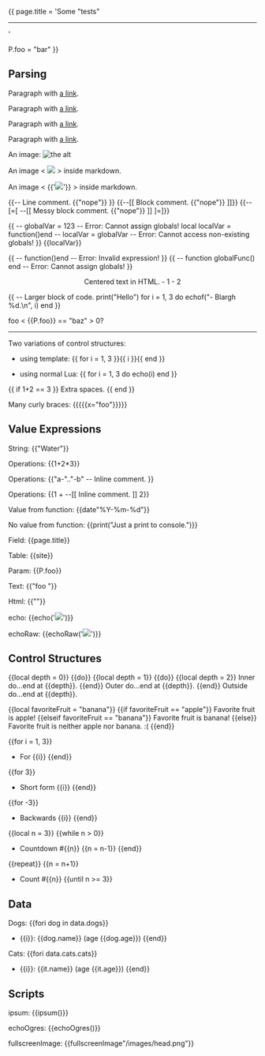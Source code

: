 {{
page.title = 'Some "tests"<hr>'

P.foo = "bar"
}}



## Parsing

Paragraph with [a link](http://foo.example.com/).

Paragraph with [a link]({{url"/relative-link"}}).

Paragraph with [a link]({{/relative-link}}).

Paragraph with [a link]({{urlAbs"/absolute-link"}}).

An image: ![the alt]({{/images/head.png}})

An image < <img src="{{/images/head.png}}"> > inside markdown.

An image < {{'<img src="'..url'/images/head.png'..'">'}} > inside markdown.

{{-- Line comment. {{"nope"}}
}}
{{--[[ Block comment. {{"nope"}} ]]}}
{{--[=[ --[[ Messy block comment. {{"nope"}} ]] ]=]}}

{{
-- globalVar = 123 -- Error: Cannot assign globals!
local localVar = function()end
-- localVar = globalVar -- Error: Cannot access non-existing globals!
}}
{{localVar}}

{{
-- function()end -- Error: Invalid expression!
}}
{{
-- function globalFunc() end -- Error: Cannot assign globals!
}}

<p style="text-align: center;">
	Centered text in HTML.
	- 1
	- 2
</p>

{{
-- Larger block of code.
print("Hello")
for i = 1, 3 do
	echof("- Blargh %d.\n", i)
end
}}

foo < {{P.foo}} == "baz" > 0? <hr>

Two variations of control structures:

- using template: {{ for i = 1, 3 }}{{ i }}{{ end }}

- using normal Lua: {{
for i = 1, 3 do
	echo(i)
end
}}

{{  if  1+2  ==  3  }}
Extra spaces.
{{  end  }}

Many curly braces: {{{{{x="foo"}}}}}



## Value Expressions

String: {{"Water"}}

Operations: {{1+2*3}}

Operations: {{"a-".."-b" -- Inline comment.
}}

Operations: {{1 + --[[ Inline comment. ]] 2}}

Value from function: {{date"%Y-%m-%d"}}

No value from function: {{print("Just a print to console.")}}

Field: {{page.title}}

Table: {{site}}

Param: {{P.foo}}

Text: {{"foo <img>"}}

Html: {{"<img>"}}

echo: {{echo('<img src="/images/head.png">')}}

echoRaw: {{echoRaw('<img src="/images/head.png">')}}



## Control Structures

{{local depth = 0}}
{{do}}
{{local depth = 1}}
{{do}}
{{local depth = 2}}
Inner do...end at {{depth}}.
{{end}}
Outer do...end at {{depth}}.
{{end}}
Outside do...end at {{depth}}.

{{local favoriteFruit = "banana"}}
{{if favoriteFruit == "apple"}}
Favorite fruit is apple!
{{elseif favoriteFruit == "banana"}}
Favorite fruit is banana!
{{else}}
Favorite fruit is neither apple nor banana. :(
{{end}}

{{for i = 1, 3}}
- For {{i}}
{{end}}

{{for 3}}
- Short form {{i}}
{{end}}

{{for -3}}
- Backwards {{i}}
{{end}}

{{local n = 3}}
{{while n > 0}}
- Countdown #{{n}}
{{n = n-1}}
{{end}}

{{repeat}}
{{n = n+1}}
- Count #{{n}}
{{until n >= 3}}



## Data

Dogs:
{{fori dog in data.dogs}}
- {{i}}: {{dog.name}} (age {{dog.age}})
{{end}}

Cats:
{{fori data.cats.cats}}
- {{i}}: {{it.name}} (age {{it.age}})
{{end}}



## Scripts

ipsum: {{ipsum()}}

echoOgres: {{echoOgres()}}

fullscreenImage: {{fullscreenImage"/images/head.png"}}


